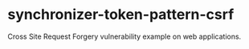 # synchronizer-token-pattern-csrf
Cross Site Request Forgery vulnerability example on web applications.
